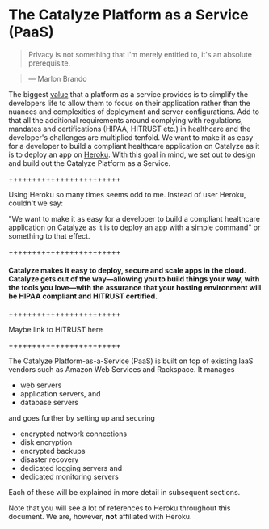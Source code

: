 # The Catalyze Platform as a Service (PaaS)

> Privacy is not something that I'm merely entitled to, it's an absolute prerequisite.

> — Marlon Brando

The biggest [value][2] that a platform as a service provides is to simplify the developers life to allow them to focus on their application rather than the nuances and complexities of deployment and server configurations. Add to that all the additional requirements around complying with regulations, mandates and certifications (HIPAA, HITRUST etc.) in healthcare and the developer's challenges are multiplied tenfold. We want to make it as easy for a developer to build a compliant healthcare application on Catalyze as it is to deploy an app on [Heroku][1]. With this goal in mind, we set out to design and build out the Catalyze Platform as a Service.

[1]: <http://www.heroku.com>
[2]: <http://www.quora.com/In-lay-man-terms-what-is-the-value-that-Heroku-brings-to-the-user-I-presume-that-anyone-can-install-and-host-Ruby-on-any-servers-Then-what-makes-Heroku-so-special>

++++++++++++++++++++++++

Using Heroku so many times seems odd to me. Instead of user Heroku, couldn't we say:

"We want to make it as easy for a developer to build a compliant healthcare application on Catalyze as it is to deploy an app with a simple command" or something to that effect.

++++++++++++++++++++++++


#### Catalyze makes it easy to deploy, secure and scale apps in the cloud. Catalyze gets out of the way—allowing you to build things your way, with the tools you love—with the assurance that your hosting environment will be HIPAA compliant and HITRUST certified.

++++++++++++++++++++++++

Maybe link to HITRUST here

++++++++++++++++++++++++

The Catalyze Platform-as-a-Service (PaaS) is built on top of existing IaaS vendors such as Amazon Web Services and Rackspace. It manages

* web servers
* application servers, and
* database servers

and goes further by setting up and securing
* encrypted network connections
* disk encryption
* encrypted backups
* disaster recovery
* dedicated logging servers and
* dedicated monitoring servers

Each of these will be explained in more detail in subsequent sections.

Note that you will see a lot of references to Heroku throughout this document. We are, however, **not** affiliated with Heroku.

